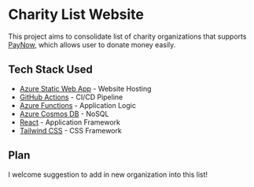 # Charity List Website

This project aims to consolidate list of charity organizations that supports [PayNow](https://www.abs.org.sg/consumer-banking/pay-now), which allows user to donate money easily.

## Tech Stack Used
- [Azure Static Web App](https://docs.microsoft.com/en-us/azure/static-web-apps/overview) - Website Hosting
- [GitHub Actions](https://github.com/features/actions) - CI/CD Pipeline
- [Azure Functions](https://docs.microsoft.com/en-us/azure/azure-functions/functions-overview) - Application Logic
- [Azure Cosmos DB](https://docs.microsoft.com/en-us/azure/cosmos-db/introduction) - NoSQL
- [React](https://reactjs.org/) - Application Framework
- [Tailwind CSS](https://tailwindcss.com/) - CSS Framework

## Plan
I welcome suggestion to add in new organization into this list! 